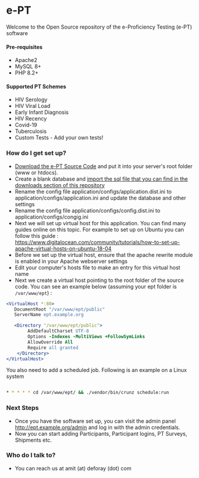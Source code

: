 # e-PT #

Welcome to the Open Source repository of the e-Proficiency Testing (e-PT) software

#### Pre-requisites
* Apache2
* MySQL 8+
* PHP 8.2+

#### Supported PT Schemes
* HIV Serology
* HIV Viral Load
* Early Infant Diagnosis
* HIV Recency
* Covid-19
* Tuberculosis
* Custom Tests - Add your own tests!

### How do I get set up? ###

* [Download the e-PT Source Code](https://github.com/deforay/ept/releases) and put it into your server's root folder (www or htdocs).
* Create a blank database and [import the sql file that you can find in the downloads section of this repository](https://github.com/deforay/ept/releases)
* Rename the config file application/configs/application.dist.ini to application/configs/application.ini and update the database and other settings
* Rename the config file application/configs/config.dist.ini to application/configs/congig.ini
* Next we will set up virtual host for this application. You can find many guides online on this topic. For example to set up on Ubuntu you can follow this guide : https://www.digitalocean.com/community/tutorials/how-to-set-up-apache-virtual-hosts-on-ubuntu-18-04
* Before we set up the virtual host, ensure that the apache rewrite module is enabled in your Apache webserver settings
* Edit your computer's hosts file to make an entry for this virtual host name
* Next we create a virtual host pointing to the root folder of the source code. You can see an example below (assuming your ept folder is ```/var/www/ept```) :

```apache
<VirtualHost *:80>
   DocumentRoot "/var/www/ept/public"
   ServerName ept.example.org

   <Directory "/var/www/ept/public">
        AddDefaultCharset UTF-8
        Options -Indexes -MultiViews +FollowSymLinks
        AllowOverride All
        Require all granted
    </Directory>
</VirtualHost>
```

You also need to add a scheduled job. Following is an example on a Linux system

```bash

* * * * * cd /var/www/ept/ && ./vendor/bin/crunz schedule:run


```

### Next Steps ###

* Once you have the software set up, you can visit the admin panel http://ept.example.org/admin and log in with the admin credentials.
* Now you can start adding Participants, Participant logins, PT Surveys, Shipments etc.

### Who do I talk to? ###

* You can reach us at amit (at) deforay (dot) com
